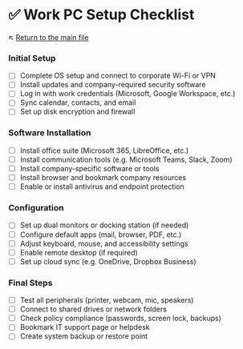 # ✅ Work PC Setup Checklist

↖️ [Return to the main file](../README.md)

### Initial Setup

- [ ] Complete OS setup and connect to corporate Wi-Fi or VPN
- [ ] Install updates and company-required security software
- [ ] Log in with work credentials (Microsoft, Google Workspace, etc.)
- [ ] Sync calendar, contacts, and email
- [ ] Set up disk encryption and firewall

### Software Installation

- [ ] Install office suite (Microsoft 365, LibreOffice, etc.)
- [ ] Install communication tools (e.g. Microsoft Teams, Slack, Zoom)
- [ ] Install company-specific software or tools
- [ ] Install browser and bookmark company resources
- [ ] Enable or install antivirus and endpoint protection

### Configuration

- [ ] Set up dual monitors or docking station (if needed)
- [ ] Configure default apps (mail, browser, PDF, etc.)
- [ ] Adjust keyboard, mouse, and accessibility settings
- [ ] Enable remote desktop (if required)
- [ ] Set up cloud sync (e.g. OneDrive, Dropbox Business)

### Final Steps

- [ ] Test all peripherals (printer, webcam, mic, speakers)
- [ ] Connect to shared drives or network folders
- [ ] Check policy compliance (passwords, screen lock, backups)
- [ ] Bookmark IT support page or helpdesk
- [ ] Create system backup or restore point
